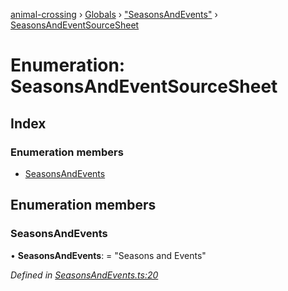 [animal-crossing](../README.md) › [Globals](../globals.md) › ["SeasonsAndEvents"](../modules/_seasonsandevents_.md) › [SeasonsAndEventSourceSheet](_seasonsandevents_.seasonsandeventsourcesheet.md)

# Enumeration: SeasonsAndEventSourceSheet

## Index

### Enumeration members

* [SeasonsAndEvents](_seasonsandevents_.seasonsandeventsourcesheet.md#seasonsandevents)

## Enumeration members

###  SeasonsAndEvents

• **SeasonsAndEvents**: = "Seasons and Events"

*Defined in [SeasonsAndEvents.ts:20](https://github.com/Norviah/animal-crossing/blob/e8c2f7d/module/types/SeasonsAndEvents.ts#L20)*
